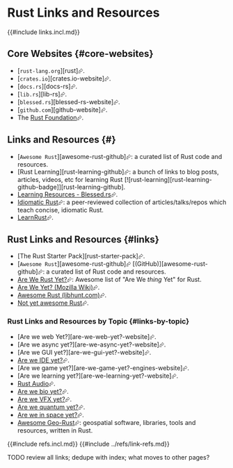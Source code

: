 # Rust Links and Resources

{{#include links.incl.md}}

## Core Websites {#core-websites}

- [`rust-lang.org`][rust]⮳.
- [`crates.io`][crates.io-website]⮳.
- [`docs.rs`][docs-rs]⮳.
- [`lib.rs`][lib-rs]⮳.
- [`blessed.rs`][blessed-rs-website]⮳.
- [`github.com`][github-website]⮳.
- The [Rust Foundation](https://rustfoundation.org)⮳.

## Links and Resources {#}

- [`Awesome Rust`][awesome-rust-github]⮳: a curated list of Rust code and resources.
- [Rust Learning][rust-learning-github]⮳: a bunch of links to blog posts, articles, videos, etc for learning Rust [![rust-learning][rust-learning-github-badge]][rust-learning-github].
- [Learning Resources - Blessed.rs](https://blessed.rs/learning-resources)⮳.
- [Idiomatic Rust](https://github.com/mre/idiomatic-rust)⮳: a peer-reviewed collection of articles/talks/repos which teach concise, idiomatic Rust.
- [LearnRust](https://github.com/ImplFerris/LearnRust)⮳.

## Rust Links and Resources {#links}

- [The Rust Starter Pack][rust-starter-pack]⮳.
- [`Awesome Rust`][awesome-rust-github]⮳ [(GitHub)][awesome-rust-github]⮳: a curated list of Rust code and resources.
- [Are We Rust Yet?](https://github.com/UgurcanAkkok/AreWeRustYet)⮳: Awesome list of "Are We *thing* Yet" for Rust.
- [Are We Yet? (Mozilla Wiki)](https://wiki.mozilla.org/Areweyet)⮳.
- [Awesome Rust (libhunt.com)](https://rust.libhunt.com)⮳.
- [Not yet awesome Rust](https://github.com/not-yet-awesome-rust/not-yet-awesome-rust)⮳.

### Rust Links and Resources by Topic {#links-by-topic}

- [Are we web Yet?][are-we-web-yet?-website]⮳.
- [Are we async yet?][are-we-async-yet?-website]⮳.
- [Are we GUI yet?][are-we-gui-yet?-website]⮳.
- [Are we IDE yet?](https://areweideyet.com)⮳.
- [Are we game yet?][are-we-game-yet?-engines-website]⮳.
- [Are we learning yet?][are-we-learning-yet?-website]⮳.
- [Rust Audio](https://rust.audio)⮳.
- [Are we bio yet?](https://rust4bio.github.io/arewebioyet)⮳.
- [Are we VFX yet?](https://arewevfxyet.rs)⮳.
- [Are we quantum yet?](https://arewequantumyet.github.io)⮳.
- [Are we in space yet?](https://aerorust.org/catalogue)⮳.
- [Awesome Geo-Rust](https://github.com/pka/awesome-georust)⮳: geospatial software, libraries, tools and resources, written in Rust.

{{#include refs.incl.md}}
{{#include ../refs/link-refs.md}}

<div class="hidden">
TODO review all links; dedupe with index; what moves to other pages?
</div>
